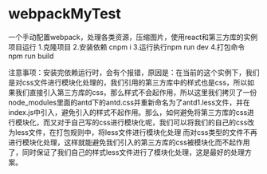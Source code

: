 # webpackMyTest
一个手动配置webpack，处理各类资源，压缩图片，使用react和第三方库的实例
项目运行
1.克隆项目
2.安装依赖 cnpm i
3.运行执行npm run dev
4.打包命令 npm run build

注意事项：安装完依赖运行时，会有个报错，原因是：在当前的这个实例下，我们是对css文件进行模块化处理的，我们引用的第三方库中的样式也是css，所以如果我们直接引入第三方库的css，那么样式不会起作用，所以这里我们拷贝了一份
node_modules里面的antd下的antd.css并重新命名为了antd1.less文件，并在index.js中引入，避免引入的样式不起作用。那么，如何避免将第三方库的css进行模块化，而又对于自己写的css进行模块化呢，我们可以将我们的自己的css改为less文件，在打包规则中，将less文件进行模块化处理
而对css类型的文件不再进行模块化处理，这样就能避免我们引入的第三方库的css被模块化而不起作用了，同时保证了我们自己的样式less文件进行了模块化处理，这是最好的处理方案。

